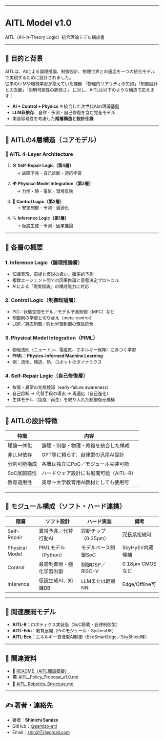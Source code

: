 
---
# AITL Model v1.0  
AITL（All-in-Theory Logic）統合理論モデル構成書

---

## 🎯 目的と背景

AITLは、AIによる論理推論、制御設計、物理世界との適応を一つの統合モデルで実現するために設計されました。  
従来のLLMや機械学習が抱えていた課題 
「物理的リアリティの欠如」「制御設計との乖離」「説明可能性の脆弱さ」 
に対し、AITLは以下のような構造で応えます：

- **AI + Control + Physics** を統合した次世代AIの理論基盤  
- **LLM非依存**、自律・予測・自己修復を含む完全モデル  
- 実装容易性を考慮した**階層構造と設計仕様**

---

## 🧠 AITLの4層構造（コアモデル）

### 📐 AITL 4-Layer Architecture

1. 🛠 **Self-Repair Logic（第4層）**  
　→ 故障予兆・自己診断・適応学習

2. 🌍 **Physical Model Integration（第3層）**  
　→ 力学・熱・電気・環境反映

3. 🎯 **Control Logic（第2層）**  
　→ 安定制御・予測・最適化

4. 🔍 **Inference Logic（第1層）**  
　→ 仮説生成・予測・因果推論

---

## 🔎 各層の概要

### 1. Inference Logic（論理推論層）

- 知識表現、前提と仮説の扱い、確率的予測  
- 複数エージェント間での因果推論と意思決定プロトコル  
- AIによる「現実仮説」の構成能力に対応

### 2. Control Logic（制御理論層）

- PID／状態空間モデル／モデル予測制御（MPC）など  
- 制御則の学習と切り替え（meta-control）  
- LQR／適応制御／強化学習制御の理論統合

### 3. Physical Model Integration（PIML）

- 物理法則（ニュートン、電磁気、エネルギー保存）に基づく学習  
- **PIML：Physics-Informed Machine Learning**  
- 例：流体、構造、熱、ロボットのダイナミクス

### 4. Self-Repair Logic（自己修復層）

- 故障・異常の兆候検知（early-failure awareness）  
- 自己診断 → 代替手段の導出 → 再適応（自己進化）  
- 生体モデル（免疫／再生）を取り入れた制御復元機構

---

## 🧩 AITLの設計特徴

| 特徴         | 内容                                                |
|--------------|-----------------------------------------------------|
| 理論一体化   | 論理・制御・物理・修復を統合した構成              |
| 非LLM依存    | GPT等に頼らず、自律型の汎用AI設計                 |
| 分割可能構成 | 各層は独立にPoC／モジュール実装可能               |
| SoC展開適性  | ハードウェア設計にも展開可能（AITL-R）            |
| 教育適用性   | 高専〜大学教育用AI教材としても使用可              |

---

## 📐 モジュール構成（ソフト・ハード連携）

| 階層           | ソフト設計                        | ハード実装               | 備考             |
|----------------|-----------------------------------|--------------------------|------------------|
| Self-Repair    | 異常予兆／代替行動AI             | 診断チップ（0.35µm）     | 冗長系接続可     |
| Physical Model | PIMLモデル（Python）              | モデルベース制御SoC      | SkyHyEV内蔵候補  |
| Control        | 最適制御器・強化学習制御          | 制御DSP／RISC-V          | 0.18µm CMOSなど |
| Inference      | 仮説生成AI、知識DB               | LLMまたは軽量NN          | Edge/Offline可   |

---

## 🔁 関連展開モデル

- **AITL-R**：ロボティクス実装版（SoC搭載・自律制御型）  
- **AITL-Edu**：教育展開（PoCモジュール・SystemDK）  
- **AITL-Eco**：エネルギー自律型AI制御（EcoSmartEdge／SkyShield等）

---

## 🔗 関連資料

- 📄 [README（AITL理論概要）](../README.md)  
- 🏛 [AITL_Policy_Proposal_v1.0.md](AITL_Policy_Proposal_v1.0.md)  
- 🤖 [AITL_Robotics_Structure.md](AITL_Robotics_Structure.md)

---

## ✍ 著者・連絡先

- 著者：**Shinichi Samizo**  
- GitHub：[@samizo-aitl](https://github.com/samizo-aitl)  
- Email：shin3t72@gmail.com
